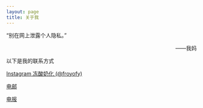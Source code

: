 ```yaml
---
layout: page
title: 关于我
---
```


<p class="message">
  “别在网上泄露个人隐私。” <p align="right">——我妈
</p>



</p>
    </p>







以下是我的联系方式

[Instagram 冻酸奶化 (@froyofy)](https://www.instagram.com/froyofy/)

[电邮](mailto:froyofy@outlook.com)

[电报](https://t.me/froyofy)

